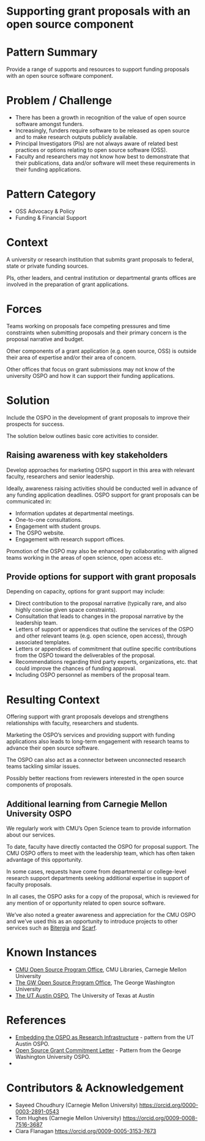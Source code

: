 # Supporting grant proposals with an open source component

# Pattern Summary

Provide a range of supports and resources to support funding proposals with an open source software component.

# Problem / Challenge

* There has been a growth in recognition of the value of open source software amongst funders.
* Increasingly, funders require software to be released as open source and to make research outputs publicly available.
* Principal Investigators (PIs) are not always aware of related best practices or options relating to open source software (OSS).
* Faculty and researchers may not know how best to demonstrate that their publications, data and/or software will meet these requirements in their funding applications.

# Pattern Category

* OSS Advocacy & Policy  
* Funding & Financial Support

# Context

A university or research institution that submits grant proposals to federal, state or private funding sources.

PIs, other leaders, and central institution or departmental grants offices are involved in the preparation of grant applications.

# Forces

Teams working on proposals face competing pressures and time constraints when submitting proposals and their primary concern is the proposal narrative and budget. 

Other components of a grant application (e.g. open source, OSS) is outside their area of expertise and/or their area of concern.

Other offices that focus on grant submissions may not know of the university OSPO and how it can support their funding applications. 

# Solution

Include the OSPO in the development of grant proposals to improve their prospects for success.

The solution below outlines basic core activities to consider.

## Raising awareness with key stakeholders

Develop approaches for marketing OSPO support in this area with relevant faculty, researchers and senior leadership. 

Ideally, awareness raising activities should be conducted well in advance of any funding application deadlines. OSPO support for grant proposals can be communicated in:

* Information updates at departmental meetings.
* One-to-one consultations.
* Engagement with student groups.
* The OSPO website.
* Engagement with research support offices.

Promotion of the OSPO may also be enhanced by collaborating with aligned teams working in the areas of open science, open access etc.

## Provide options for support with grant proposals

Depending on capacity, options for grant support may include:

* Direct contribution to the proposal narrative (typically rare, and also highly concise given space constraints).
* Consultation that leads to changes in the proposal narrative by the leadership team.
* Letters of support or appendices that outline the services of the OSPO and other relevant teams (e.g. open science, open access), through associated templates.
* Letters or appendices of commitment that outline specific contributions from the OSPO toward the deliverables of the proposal.
* Recommendations regarding third party experts, organizations, etc. that could improve the chances of funding approval. 
* Including OSPO personnel as members of the proposal team.

# Resulting Context

Offering support with grant proposals develops and strengthens relationships with faculty, researchers and students.

Marketing the OSPO’s services and providing support with funding applications also leads to long-term engagement with research teams to advance their open source software.

The OSPO can also act as a connector between unconnected research teams tackling similar issues.  

Possibly better reactions from reviewers interested in the open source components of proposals.

## Additional learning from Carnegie Mellon University OSPO

We regularly work with CMU’s Open Science team to provide information about our services.

To date, faculty have directly contacted the OSPO for proposal support. The CMU OSPO offers to meet with the leadership team, which has often taken advantage of this opportunity. 

In some cases, requests have come from departmental or college-level research support departments seeking additional expertise in support of faculty proposals. 

In all cases, the OSPO asks for a copy of the proposal, which is reviewed for any mention of or opportunity related to open source software. 

We’ve also noted a greater awareness and appreciation for the CMU OSPO and we’ve used this as an opportunity to introduce projects to other services such as [Bitergia](https://bitergia.com/) and [Scarf](https://about.scarf.sh/).

# Known Instances

* [CMU Open Source Program Office](https://www.library.cmu.edu/services/ospo), CMU Libraries, Carnegie Mellon University
* [The GW Open Source Program Office](https://ospo.gwu.edu/), The George Washington University
* [The UT Austin OSPO](https://opensource.utexas.edu/), The University of Texas at Austin

# References

* [Embedding the OSPO as Research Infrastructure](https://github.com/CURIOSSorg/curioss-patterns/blob/main/embedding-the-ospo-as-research-infrastructure.md) - pattern from the UT Austin OSPO.
* [Open Source Grant Commitment Letter](https://github.com/CURIOSSorg/curioss-patterns/blob/main/open-source-grant-commitment-letter.md) - Pattern from the George Washington University OSPO.
* 

# Contributors & Acknowledgement

* Sayeed Choudhury (Carnegie Mellon University) https://orcid.org/0000-0003-2891-0543
* Tom Hughes (Carnegie Mellon University) https://orcid.org/0009-0008-7516-3687
* Ciara Flanagan https://orcid.org/0009-0005-3153-7673


